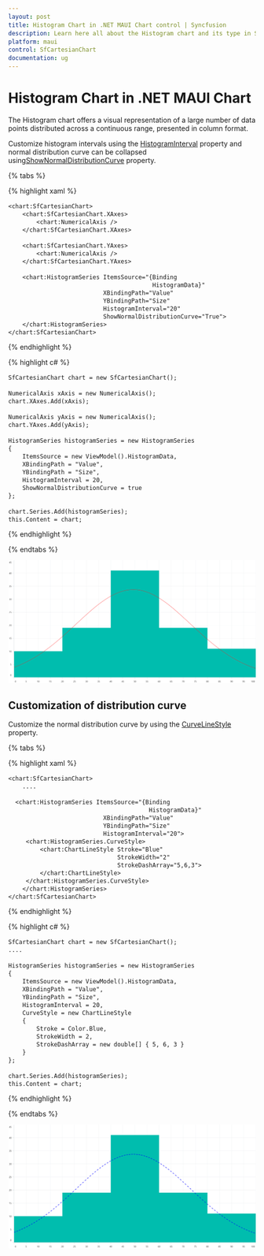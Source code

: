 ```yaml
---
layout: post
title: Histogram Chart in .NET MAUI Chart control | Syncfusion
description: Learn here all about the Histogram chart and its type in Syncfusion .NET MAUI Chart (SfCartesianChart) control. 
platform: maui
control: SfCartesianChart
documentation: ug
---
```


# Histogram Chart in .NET MAUI Chart
The Histogram chart offers a visual representation of a large number of data points distributed across a continuous range, presented in column format.

Customize histogram intervals using the [HistogramInterval]() property and normal distribution curve can be collapsed using[ShowNormalDistributionCurve]() property. 


{% tabs %}

{% highlight xaml %}

    <chart:SfCartesianChart>
        <chart:SfCartesianChart.XAxes>
            <chart:NumericalAxis />
        </chart:SfCartesianChart.XAxes>

        <chart:SfCartesianChart.YAxes>
            <chart:NumericalAxis />
        </chart:SfCartesianChart.YAxes>

        <chart:HistogramSeries ItemsSource="{Binding      
                                             HistogramData}"
                               XBindingPath="Value" 
                               YBindingPath="Size"
                               HistogramInterval="20" 
                               ShowNormalDistributionCurve="True">
        </chart:HistogramSeries>
    </chart:SfCartesianChart>


{% endhighlight %}

{% highlight c# %}

    SfCartesianChart chart = new SfCartesianChart();

    NumericalAxis xAxis = new NumericalAxis();
    chart.XAxes.Add(xAxis);

    NumericalAxis yAxis = new NumericalAxis();
    chart.YAxes.Add(yAxis);

    HistogramSeries histogramSeries = new HistogramSeries
    {
        ItemsSource = new ViewModel().HistogramData, 
        XBindingPath = "Value",
        YBindingPath = "Size",
        HistogramInterval = 20,
        ShowNormalDistributionCurve = true
    };

    chart.Series.Add(histogramSeries);
    this.Content = chart;

{% endhighlight %}

{% endtabs %}

![Histogram Chart in MAUI](chart-types-images/maui_Histogram_chart.png)

## Customization of distribution curve

Customize the normal distribution curve by using the [CurveLineStyle]() property.

{% tabs %}

{% highlight xaml %}

    <chart:SfCartesianChart>
        ....

      <chart:HistogramSeries ItemsSource="{Binding 
                                            HistogramData}" 
                               XBindingPath="Value" 
                               YBindingPath="Size"
                               HistogramInterval="20">
         <chart:HistogramSeries.CurveStyle>
             <chart:ChartLineStyle Stroke="Blue"
                                   StrokeWidth="2"
                                   StrokeDashArray="5,6,3">
             </chart:ChartLineStyle>
         </chart:HistogramSeries.CurveStyle>
        </chart:HistogramSeries>
    </chart:SfCartesianChart>

{% endhighlight %}

{% highlight c# %}

    SfCartesianChart chart = new SfCartesianChart();
    ....
  
    HistogramSeries histogramSeries = new HistogramSeries
    {
        ItemsSource = new ViewModel().HistogramData, 
        XBindingPath = "Value",
        YBindingPath = "Size",
        HistogramInterval = 20,
        CurveStyle = new ChartLineStyle
        {
            Stroke = Color.Blue,
            StrokeWidth = 2,
            StrokeDashArray = new double[] { 5, 6, 3 }
        }
    };

    chart.Series.Add(histogramSeries);
    this.Content = chart;

{% endhighlight %}

{% endtabs %}

![Customized distribution curve of Histogram chart](chart-types-images/maui_Histogram_chart_distribution_curve.png)